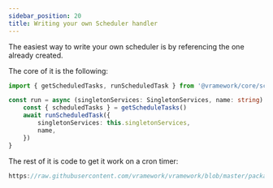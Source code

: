 ```yaml
---
sidebar_position: 20
title: Writing your own Scheduler handler
---
```


The easiest way to write your own scheduler is by referencing the one already created.

The core of it is the following:

```typescript
import { getScheduledTasks, runScheduledTask } from '@vramework/core/scheduler'

const run = async (singletonServices: SingletonServices, name: string) => {
    const { scheduledTasks } = getScheduleTasks()
    await runScheduledTask({
        singletonServices: this.singletonServices,
        name,
    })
}
```

The rest of it is code to get it work on a cron timer:

```typescript reference title="VrameworkTaskScheduler"
https://raw.githubusercontent.com/vramework/vramework/blob/master/packages/schedule/src/vramework-task-scheduler.ts
```